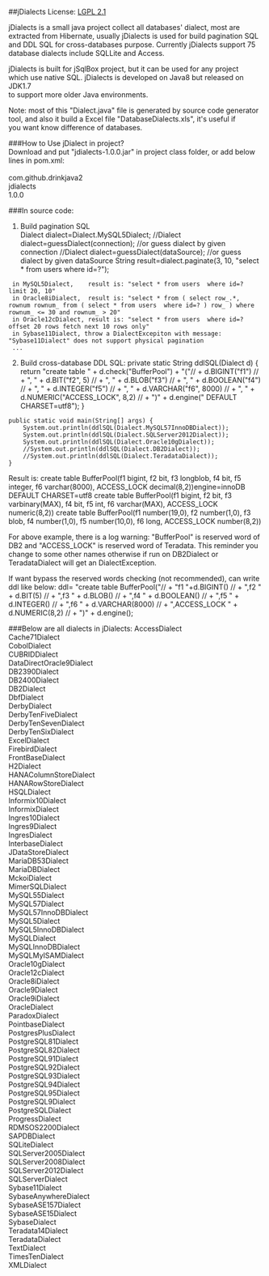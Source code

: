 ##jDialects
License: [LGPL 2.1](http://www.gnu.org/licenses/lgpl-2.1.html)  
  
jDialects is a small java project collect all databases' dialect, most are  
extracted from Hibernate, usually jDialects is used for build pagination SQL  
and DDL SQL for cross-databases purpose. Currently jDialects support 75  
database dialects include SQLLite and Access.  
  
jDialects is built for jSqlBox project, but it can be used for any project  
which use native SQL. jDialects is developed on Java8 but released on JDK1.7  
to support more older Java environments.  
  
Note: most of this "Dialect.java" file is generated by source code generator  
tool, and also it build a Excel file "DatabaseDialects.xls", it's useful if  
you want know difference of databases.  
  
###How to Use jDialect in project?   
Download and put "jdialects-1.0.0.jar" in project class folder, or add below lines in pom.xml:  
	<dependency>  
		<groupId>com.github.drinkjava2</groupId>  
		<artifactId>jdialects</artifactId>  
		<version>1.0.0</version>  
	</dependency>  
  
###In source code:
   1) Build pagination SQL    
      Dialect dialect=Dialect.MySQL5Dialect;
      //Dialect dialect=guessDialect(connection);  //or guess dialect by given connection
      //Dialect dialect=guessDialect(dataSource);  //or guess dialect by given dataSource
      String result=dialect.paginate(3, 10, "select * from users where id=?");
      
     in MySQL5Dialect,    result is: "select * from users  where id=? limit 20, 10"
     in Oracle8iDialect,  result is: "select * from ( select row_.*, rownum rownum_ from ( select * from users  where id=? ) row_ ) where rownum_ <= 30 and rownum_ > 20"
     in Oracle12cDialect, result is: "select * from users  where id=? offset 20 rows fetch next 10 rows only"
     in Sybase11Dialect, throw a DialectExcepiton with message: "Sybase11Dialect" does not support physical pagination
     ...
      
   2) Build cross-database DDL SQL: 
	private static String ddlSQL(Dialect d) {
		return "create table " + d.check("BufferPool") + "("//
				+ d.BIGINT("f1") //
				+ ", " + d.BIT("f2", 5) //
				+ ", " + d.BLOB("f3") //
				+ ", " + d.BOOLEAN("f4") //
				+ ", " + d.INTEGER("f5") //
				+ ", " + d.VARCHAR("f6", 8000) //
				+ ", " + d.NUMERIC("ACCESS_LOCK", 8,2) // 
				+ ")" + d.engine(" DEFAULT CHARSET=utf8");
	}

	public static void main(String[] args) {
		System.out.println(ddlSQL(Dialect.MySQL57InnoDBDialect));
		System.out.println(ddlSQL(Dialect.SQLServer2012Dialect));
		System.out.println(ddlSQL(Dialect.Oracle10gDialect));
		//System.out.println(ddlSQL(Dialect.DB2Dialect));
		//System.out.println(ddlSQL(Dialect.TeradataDialect));	
	} 
	
  Result is:
   create table BufferPool(f1 bigint, f2 bit, f3 longblob, f4 bit, f5 integer, f6 varchar(8000), ACCESS_LOCK decimal(8,2))engine=innoDB DEFAULT CHARSET=utf8
   create table BufferPool(f1 bigint, f2 bit, f3 varbinary(MAX), f4 bit, f5 int, f6 varchar(MAX), ACCESS_LOCK numeric(8,2))
   create table BufferPool(f1 number(19,0), f2 number(1,0), f3 blob, f4 number(1,0), f5 number(10,0), f6 long, ACCESS_LOCK number(8,2))
   
   For above example, there is a log warning: "BufferPool" is reserved word of DB2 and "ACCESS_LOCK" is reserved word of Teradata. 
   This reminder you change to some other names otherwise if run on DB2Dialect or TeradataDialect will get an DialectException.
   
   If want bypass the reserved words checking (not recommended), can write ddl like below: 
	   ddl= "create table BufferPool("//
				+ "f1 "+d.BIGINT() //
				+ ",f2 " + d.BIT(5) //
				+ ",f3 " + d.BLOB() //
				+ ",f4 " + d.BOOLEAN() //
				+ ",f5 " + d.INTEGER() //
				+ ",f6 " + d.VARCHAR(8000) //
				+ ",ACCESS_LOCK " + d.NUMERIC(8,2) // 
				+ ")" + d.engine();

###Below are all dialects in jDialects:
AccessDialect  
Cache71Dialect  
CobolDialect  
CUBRIDDialect  
DataDirectOracle9Dialect  
DB2390Dialect  
DB2400Dialect  
DB2Dialect  
DbfDialect  
DerbyDialect  
DerbyTenFiveDialect  
DerbyTenSevenDialect  
DerbyTenSixDialect  
ExcelDialect  
FirebirdDialect  
FrontBaseDialect  
H2Dialect  
HANAColumnStoreDialect  
HANARowStoreDialect  
HSQLDialect  
Informix10Dialect  
InformixDialect  
Ingres10Dialect  
Ingres9Dialect  
IngresDialect  
InterbaseDialect  
JDataStoreDialect  
MariaDB53Dialect  
MariaDBDialect  
MckoiDialect  
MimerSQLDialect  
MySQL55Dialect  
MySQL57Dialect  
MySQL57InnoDBDialect  
MySQL5Dialect  
MySQL5InnoDBDialect  
MySQLDialect  
MySQLInnoDBDialect  
MySQLMyISAMDialect  
Oracle10gDialect  
Oracle12cDialect  
Oracle8iDialect  
Oracle9Dialect  
Oracle9iDialect  
OracleDialect  
ParadoxDialect  
PointbaseDialect  
PostgresPlusDialect  
PostgreSQL81Dialect  
PostgreSQL82Dialect  
PostgreSQL91Dialect  
PostgreSQL92Dialect  
PostgreSQL93Dialect  
PostgreSQL94Dialect  
PostgreSQL95Dialect  
PostgreSQL9Dialect  
PostgreSQLDialect  
ProgressDialect  
RDMSOS2200Dialect  
SAPDBDialect  
SQLiteDialect  
SQLServer2005Dialect  
SQLServer2008Dialect  
SQLServer2012Dialect  
SQLServerDialect  
Sybase11Dialect  
SybaseAnywhereDialect  
SybaseASE157Dialect  
SybaseASE15Dialect  
SybaseDialect  
Teradata14Dialect  
TeradataDialect  
TextDialect  
TimesTenDialect  
XMLDialect  
